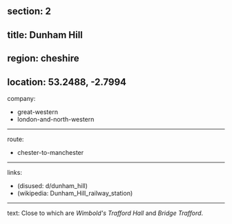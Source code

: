 section: 2
----
title: Dunham Hill
----
region: cheshire
----
location: 53.2488, -2.7994
----
company:
- great-western
- london-and-north-western
----
route:
- chester-to-manchester
----
links:
- (disused: d/dunham_hill)
- (wikipedia: Dunham_Hill_railway_station)
----
text: Close to which are *Wimbold's Trafford Hall* and *Bridge Trafford*.
